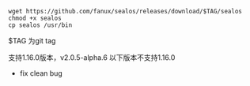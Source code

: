 ```
wget https://github.com/fanux/sealos/releases/download/$TAG/sealos
chmod +x sealos
cp sealos /usr/bin
```
$TAG 为git tag

支持1.16.0版本，v2.0.5-alpha.6 以下版本不支持1.16.0

* fix clean bug
